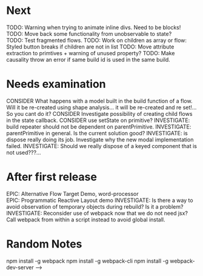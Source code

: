 
# Next

TODO: Warning when trying to animate inline divs. Need to be blocks!
TODO: Move back some functionality from unobservable to state?  
TODO: Test fragmented flows.
TODO: Work on children as array or flow: Styled button breaks if children are not in list 
TODO: Move attribute extraction to primtives + warning of unused property?
TODO: Make causality throw an error if same build id is used in the same build. 

# Needs examination
CONSIDER What happens with a model built in the build function of a flow. Will it be re-created using shape analysis... it will be re-created and re set!... So you cant do it?
CONSIDER Investigate possibility of creating child flows in the state callback. 
CONSIDER use setState on primitive?
INVESTIGATE: build repeater should not be dependent on parentPrimitive.
INVESTIGATE: parentPrimitive in general. Is the current solution good?
INVESTIGATE: is dispose really doing its job. Investigate why the new modal implementation failed. 
INVESTIGATE: Should we really dispose of a keyed component that is not used???... 

# After first release
EPIC: Alternative Flow Target Demo, word-processor  
EPIC: Programmatic Reactive Layout demo
INVESTIGATE: Is there a way to avoid observation of temporary objects during rebuild? Is it a problem?
INVESTIGATE: Reconsider use of webpack now that we do not need jsx? Call webpack from within a script instead to avoid global install. 

# Random Notes
npm install -g webpack
npm install -g webpack-cli
npm install -g webpack-dev-server -->